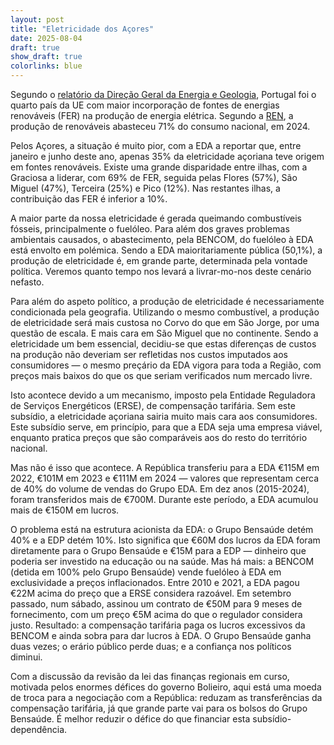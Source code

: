 ```yaml
---
layout: post
title: "Eletricidade dos Açores"
date: 2025-08-04
draft: true
show_draft: true
colorlinks: blue
---
```


Segundo o [relatório da Direção Geral da Energia e Geologia](https://www.dgeg.gov.pt/media/aqmpm3cf/dgeg-arr-2025-06.pdf), Portugal foi o quarto país da UE com maior incorporação de fontes de energias renováveis (FER) na produção de energia elétrica. Segundo a [REN](https://www.ren.pt/pt-pt/media/noticias/recorde-de-producao-de-renovaveis-abastece-71-do-consumo-de-eletricidade-em-2024), a produção de renováveis abasteceu 71% do consumo nacional, em 2024.

Pelos Açores, a situação é muito pior, com a EDA a reportar que, entre janeiro e junho deste ano, apenas 35% da eletricidade açoriana teve origem em fontes renováveis. Existe uma grande disparidade entre ilhas, com a Graciosa a liderar, com 69% de FER, seguida pelas Flores (57%), São Miguel (47%), Terceira (25%) e Pico (12%). Nas restantes ilhas, a contribuição das FER é inferior a 10%.

A maior parte da nossa eletricidade é gerada queimando combustíveis fósseis, principalmente o fuelóleo. Para além dos graves problemas ambientais causados, o abastecimento, pela BENCOM, do fuelóleo à EDA está envolto em polémica. Sendo a EDA maioritariamente pública (50,1%), a produção de eletricidade é, em grande parte, determinada pela vontade política. Veremos quanto tempo nos levará a livrar-mo-nos deste cenário nefasto.

Para além do aspeto político, a produção de eletricidade é necessariamente condicionada pela geografia. Utilizando o mesmo combustível, a produção de eletricidade será mais custosa no Corvo do que em São Jorge, por uma questão de escala. E mais cara em São Miguel que no continente. Sendo a eletricidade um bem essencial, decidiu-se que estas diferenças de custos na produção não deveriam ser refletidas nos custos imputados aos consumidores — o mesmo preçário da EDA vigora para toda a Região, com preços mais baixos do que os que seriam verificados num mercado livre.

Isto acontece devido a um mecanismo, imposto pela Entidade Reguladora de Serviços Energéticos (ERSE), de compensação tarifária. Sem este subsídio, a eletricidade açoriana sairia muito mais cara aos consumidores. Este subsídio serve, em princípio, para que a EDA seja uma empresa viável, enquanto pratica preços que são comparáveis aos do resto do território nacional.

Mas não é isso que acontece. A República transferiu para a EDA €115M em 2022, €101M em 2023 e €111M em 2024 — valores que representam cerca de 40% do volume de vendas do Grupo EDA. Em dez anos (2015-2024), foram transferidos mais de €700M. Durante este período, a EDA acumulou mais de €150M em lucros.

O problema está na estrutura acionista da EDA: o Grupo Bensaúde detém 40% e a EDP detém 10%. Isto significa que €60M dos lucros da EDA foram diretamente para o Grupo Bensaúde e €15M para a EDP — dinheiro que poderia ser investido na educação ou na saúde. Mas há mais: a BENCOM (detida em 100% pelo Grupo Bensaúde) vende fuelóleo à EDA em exclusividade a preços inflacionados. Entre 2010 e 2021, a EDA pagou €22M acima do preço que a ERSE considera razoável. Em setembro passado, num sábado, assinou um contrato de €50M para 9 meses de fornecimento, com um preço €5M acima do que o regulador considera justo. Resultado: a compensação tarifária paga os lucros excessivos da BENCOM e ainda sobra para dar lucros à EDA. O Grupo Bensaúde ganha duas vezes; o erário público perde duas; e a confiança nos políticos diminui.

Com a discussão da revisão da lei das finanças regionais em curso, motivada pelos enormes défices do governo Bolieiro, aqui está uma moeda de troca para a negociação com a República: reduzam as transferências da compensação tarifária, já que grande parte vai para os bolsos do Grupo Bensaúde. É melhor reduzir o défice do que financiar esta subsídio-dependência.
